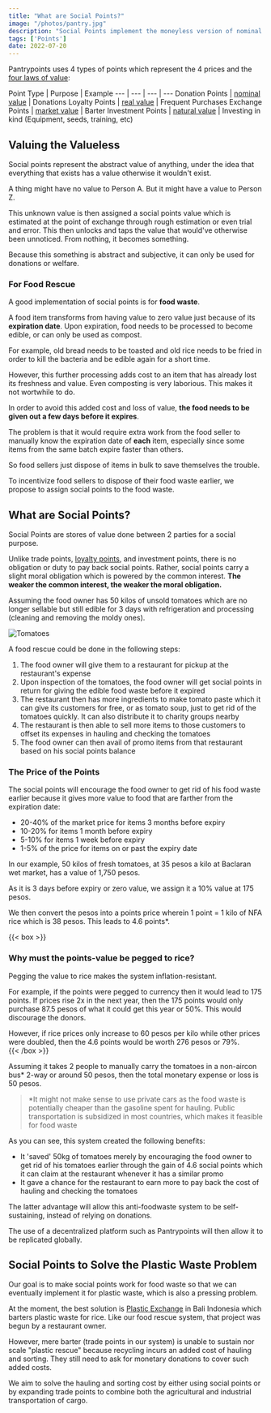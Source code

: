 ```yaml
---
title: "What are Social Points?"
image: "/photos/pantry.jpg"
description: "Social Points implement the moneyless version of nominal prices as the First Law of Value"
tags: ['Points']
date: 2022-07-20
---
```



Pantrypoints uses 4 types of points which represent the 4 prices and the [four laws of value](https://www.superphysics.org/social/economics/principles/intro/chapter-04/):


Point Type | Purpose | Example 
--- | --- | --- | ---
Donation Points | [nominal value](https://www.superphysics.org/social/economics/principles/part-1/chapter-01/) | Donations
Loyalty Points | [real value](https://www.superphysics.org/social/economics/principles/part-2/chapter-01/) | Frequent Purchases
Exchange Points | [market value](https://www.superphysics.org/social/economics/principles/part-3/chapter-01/) | Barter
Investment Points | [natural value](https://www.superphysics.org/social/economics/principles/part-4/chapter-01/) | Investing in kind (Equipment, seeds, training, etc)



## Valuing the Valueless

Social points represent the abstract value of anything, under the idea that everything that exists has a value otherwise it wouldn't exist. 

A thing might have no value to Person A. But it might have a value to Person Z. 

This unknown value is then assigned a social points value which is estimated at the point of exchange through rough estimation or even trial and error. This then unlocks and taps the value that would've otherwise been unnoticed. From nothing, it becomes something. 

Because this something is abstract and subjective, it can only be used for donations or welfare.


### For Food Rescue

A good implementation of social points is for **food waste**. 

A food item transforms from having value to zero value just because of its **expiration date**. Upon expiration, food needs to be processed to become edible, or can only be used as compost. 

For example, old bread needs to be toasted and old rice needs to be fried in order to kill the bacteria and be edible again for a short time. 

However, this further processing adds cost to an item that has already lost its freshness and value. Even composting is very laborious. This makes it not wortwhile to do. 

In order to avoid this added cost and loss of value, **the food needs to be given out a few days before it expires**. 

The problem is that it would require extra work from the food seller to manually know the expiration date of **each** item, especially since some items from the same batch expire faster than others.    

So food sellers just dispose of items in bulk to save themselves the trouble. 

To incentivize food sellers to dispose of their food waste earlier, we propose to assign social points to the food waste. 


## What are Social Points? 

Social Points are stores of value done between 2 parties for a social purpose. 

Unlike trade points, [loyalty points](/docs/supereconomics/loyalty-points), and investment points, there is no obligation or duty to pay back social points. Rather, social points carry a slight moral obligation which is powered by the common interest. **The weaker the common interest, the weaker the moral obligation.** 

<!-- Social Points might get more traction in socialist countries like China and Vietnam, while trade points would get more traction in commercial countries like Singapore and the Netherlands.  --> 

Assuming the food owner has 50 kilos of unsold tomatoes which are no longer sellable but still edible for 3 days with refrigeration and processing (cleaning and removing the moldy ones). 

![Tomatoes](/photos/tomatoes.jpg)


A food rescue could be done in the following steps:
1. The food owner will give them to a restaurant for pickup at the restaurant's expense
2. Upon inspection of the tomatoes, the food owner will get social points in return for giving the edible food waste before it expired
3. The restaurant then has more ingredients to make tomato paste which it can give its customers for free, or as tomato soup, just to get rid of the tomatoes quickly. It can also distribute it to charity groups nearby
4. The restaurant is then able to sell more items to those customers to offset its expenses in hauling and checking the tomatoes
5. The food owner can then avail of promo items from that restaurant based on his social points balance  


### The Price of the Points

The social points will encourage the food owner to get rid of his food waste earlier because it gives more value to food that are farther from the expiration date:

- 20-40% of the market price for items 3 months before expiry
- 10-20% for items 1 month before expiry
- 5-10% for items 1 week before expiry 
- 1-5% of the price for items on or past the expiry date

In our example, 50 kilos of fresh tomatoes, at 35 pesos a kilo at Baclaran wet market, has a value of 1,750 pesos. 

As it is 3 days before expiry or zero value, we assign it a 10% value at 175 pesos.   

We then convert the pesos into a points price wherein 1 point = 1 kilo of NFA rice which is 38 pesos. This leads to 4.6 points*. 


{{< box >}}
### Why must the points-value be pegged to rice?

Pegging the value to rice makes the system inflation-resistant. 

For example, if the points were pegged to currency then it would lead to 175 points. If prices rise 2x in the next year, then the 175 points would only purchase 87.5 pesos of what it could get this year or 50%. This would discourage the donors. 

However, if rice prices only increase to 60 pesos per kilo while other prices were doubled, then the 4.6 points would be worth 276 pesos or 79%.  
{{< /box >}}


Assuming it takes 2 people to manually carry the tomatoes in a non-aircon bus* 2-way or around 50 pesos, then the total monetary expense or loss is 50 pesos.

> *It might not make sense to use private cars as the food waste is potentially cheaper than the gasoline spent for hauling. Public transportation is subsidized in most countries, which makes it feasible for food waste 


As you can see, this system created the following benefits:

- It 'saved' 50kg of tomatoes merely by encouraging the food owner to get rid of his tomatoes earlier through the gain of 4.6 social points which it can claim at the restaurant whenever it has a similar promo
- It gave a chance for the restaurant to earn more to pay back the cost of hauling and checking the tomatoes

The latter advantage will allow this anti-foodwaste system to be self-sustaining, instead of relying on donations.

The use of a decentralized platform such as Pantrypoints will then allow it to be replicated globally. 


## Social Points to Solve the Plastic Waste Problem 

Our goal is to make social points work for food waste so that we can eventually implement it for plastic waste, which is also a pressing problem.  

At the moment, the best solution is [Plastic Exchange](https://plasticexchange.org/) in Bali Indonesia which barters plastic waste for rice. Like our food rescue system, that project was begun by a restaurant owner.

However, mere barter (trade points in our system) is unable to sustain nor scale "plastic rescue" because recycling incurs an added cost of hauling and sorting. They still need to ask for monetary donations to cover such added costs.

We aim to solve the hauling and sorting cost by either using social points or by expanding trade points to combine both the agricultural and industrial transportation of cargo.
